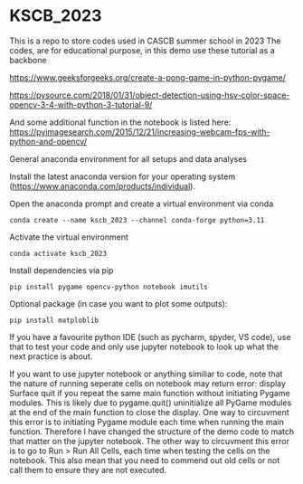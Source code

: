 # KSCB_2023
This is a repo to store codes used in CASCB summer school in 2023
The codes, are for educational purpose, in this demo use these tutorial as a backbone

https://www.geeksforgeeks.org/create-a-pong-game-in-python-pygame/

https://pysource.com/2018/01/31/object-detection-using-hsv-color-space-opencv-3-4-with-python-3-tutorial-9/ 

And some additional function in the notebook is listed here:
https://pyimagesearch.com/2015/12/21/increasing-webcam-fps-with-python-and-opencv/

General anaconda environment for all setups and data analyses

Install the latest anaconda version for your operating system (https://www.anaconda.com/products/individual).

Open the anaconda prompt and create a virtual environment via conda

```
conda create --name kscb_2023 --channel conda-forge python=3.11
```
Activate the virtual environment
```
conda activate kscb_2023
```
Install dependencies via pip
```
pip install pygame opencv-python notebook imutils
```
Optional package (in case you want to plot some outputs):
```
pip install matploblib
```


If you have a favourite python IDE (such as pycharm, spyder, VS code), use that to test your code and only use jupyter notebook to look up what the next practice is about.


If you want to use jupyter notebook or anything similiar to code, note that the nature of running seperate cells on notebook may return error: display Surface quit if you repeat the same main function without initiating Pygame modules. This is likely due to pygame.quit() uninitialize all PyGame modules at the end of the main function to close the display. One way to circuvment this error is to initiating Pygame module each time when running the main function. Therefore I have changed the structure of the demo code to match that matter on the jupyter notebook. The other way to circuvment this error is to go to Run > Run All Cells, each time when testing the cells on the notebook. This also mean that you need to commend out old cells or not call them to ensure they are not executed.
